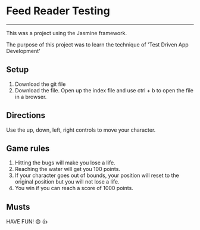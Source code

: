 # Feed Reader Testing
------------------------------------
This was a project using the Jasmine framework.

The purpose of this project was to learn the technique of 'Test Driven App Development'

## Setup
<ol>
    <li>Download the git file</li>
    <li>Download the file. Open up the index file and use ctrl + b to open the file in a browser.</li>
</ol>

## Directions
Use the up, down, left, right controls to move your character.

## Game rules
<ol>
    <li>Hitting the bugs will make you lose a life.</li>
    <li>Reaching the water will get you 100 points.</li>
    <li>If your character goes out of bounds, your position will reset to the original position but you will not lose a life.</li>
    <li>You win if you can reach a score of 1000 points.</li>
</ol>

## Musts
HAVE FUN! :smile: :+1:
